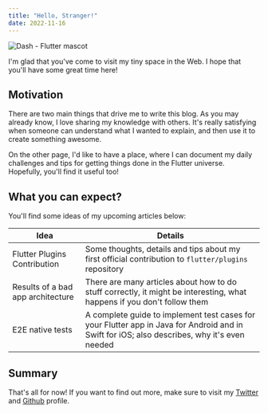 ```yaml
---
title: "Hello, Stranger!"
date: 2022-11-16
---
```


![Dash - Flutter mascot](https://storage.googleapis.com/cms-storage-bucket/780e0e64d323aad2cdd5.png)

I'm glad that you've come to visit my tiny space in the Web. I hope that you'll have some great time here!

## Motivation
There are two main things that drive me to write this blog. As you may already know, I love sharing my knowledge with others. It's really satisfying when someone can understand what I wanted to explain, and then use it to create something awesome.

On the other page, I'd like to have a place, where I can document my daily challenges and tips for getting things done in the Flutter universe. Hopefully, you'll find it useful too!


## What you can expect?

You'll find some ideas of my upcoming articles below:

| Idea                              | Details                                                                                                                                      |
|-----------------------------------|----------------------------------------------------------------------------------------------------------------------------------------------|
| Flutter Plugins Contribution      | Some thoughts, details and tips about my first official contribution to `flutter/plugins` repository                                         |
| Results of a bad app architecture | There are many articles about how to do stuff correctly, it might be interesting, what happens if you don't follow them                      |
| E2E native tests                  | A complete guide to implement test cases for your Flutter app in Java for Android and in Swift for iOS; also describes, why it's even needed |

## Summary

That's all for now! If you want to find out more, make sure to visit my [Twitter](https://twitter.com/piotrmitkowski) and [Github](https://github.com/PiotrMitkowski) profile.
